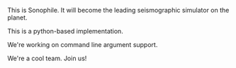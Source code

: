 This is Sonophile. It will become the leading seismographic simulator on the
planet.

This is a python-based implementation.

We're working on command line argument support.

We're a cool team. Join us!
